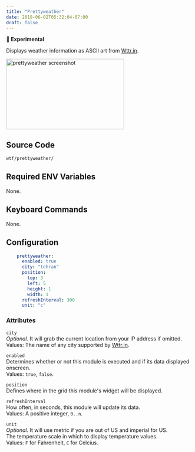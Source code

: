 ```yaml
---
title: "Prettyweather"
date: 2018-06-02T05:32:04-07:00
draft: false
---
```


**🔬 Experimental**

Displays weather information as ASCII art from
[Wttr.in](http://wttr.in).

<img src="/imgs/modules/prettyweather.png" width="320" height="191" alt="prettyweather screenshot" />

## Source Code

```bash
wtf/prettyweather/
```

## Required ENV Variables

None.

## Keyboard Commands

None.

## Configuration

```yaml
    prettyweather:
      enabled: true
      city: "tehran"
      position:
        top: 3
        left: 5
        height: 1
        width: 1
      refreshInterval: 300
      unit: "c"
```

### Attributes

`city` <br />
_Optional_. It will grab the current location from your IP address if
omitted.<br />
Values: The name of any city supported by [Wttr.in](http://wttr.in).

`enabled` <br />
Determines whether or not this module is executed and if its data displayed onscreen. <br />
Values: `true`, `false`.

`position` <br />
Defines where in the grid this module's widget will be displayed. <br />

`refreshInterval` <br />
How often, in seconds, this module will update its data. <br />
Values: A positive integer, `0..n`.

`unit` <br />
_Optional_. It will use metric if you are out of US and imperial for US.<br />
The temperature scale in which to display temperature values. <br />
Values: `F` for Fahrenheit, `C` for Celcius.
